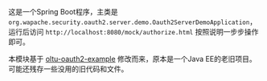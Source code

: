 
这是一个Spring Boot程序，主类是`org.wapache.security.oauth2.server.demo.Oauth2ServerDemoApplication`，运行后访问 `http://localhost:8080/mock/authorize.html` 按照说明一步步操作即可。

本模块基于 [oltu-oauth2-example](https://github.com/ameizi/oltu-oauth2-example) 修改而来，原本是一个Java EE的老旧项目。可能还残存一些没用的旧代码和文件。

